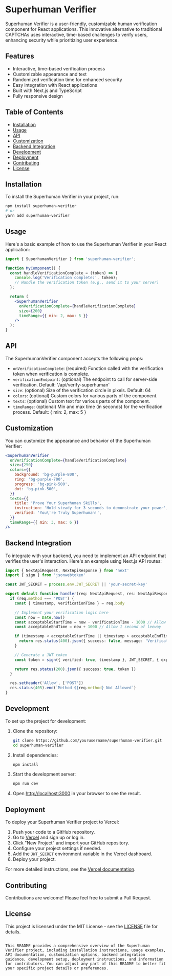 # Superhuman Verifier

Superhuman Verifier is a user-friendly, customizable human verification component for React applications. This innovative alternative to traditional CAPTCHAs uses interactive, time-based challenges to verify users, enhancing security while prioritizing user experience.


## Features

- Interactive, time-based verification process
- Customizable appearance and text
- Randomized verification time for enhanced security
- Easy integration with React applications
- Built with Next.js and TypeScript
- Fully responsive design

## Table of Contents

- [Installation](#installation)
- [Usage](#usage)
- [API](#api)
- [Customization](#customization)
- [Backend Integration](#backend-integration)
- [Development](#development)
- [Deployment](#deployment)
- [Contributing](#contributing)
- [License](#license)

## Installation

To install the Superhuman Verifier in your project, run:

```bash
npm install superhuman-verifier
# or
yarn add superhuman-verifier
```

## Usage

Here's a basic example of how to use the Superhuman Verifier in your React application:

```jsx
import { SuperhumanVerifier } from 'superhuman-verifier';

function MyComponent() {
  const handleVerificationComplete = (token) => {
    console.log('Verification complete:', token);
    // Handle the verification token (e.g., send it to your server)
  };

  return (
    <SuperhumanVerifier
      onVerificationComplete={handleVerificationComplete}
      size={200}
      timeRange={{ min: 2, max: 5 }}
    />
  );
}
```

## API

The SuperhumanVerifier component accepts the following props:

- `onVerificationComplete`: (required) Function called with the verification token when verification is complete.
- `verificationEndpoint`: (optional) The endpoint to call for server-side verification. Default: '/api/verify-superhuman'
- `size`: (optional) Size of the verification circle in pixels. Default: 64
- `colors`: (optional) Custom colors for various parts of the component.
- `texts`: (optional) Custom text for various parts of the component.
- `timeRange`: (optional) Min and max time (in seconds) for the verification process. Default: { min: 2, max: 5 }

## Customization

You can customize the appearance and behavior of the Superhuman Verifier:

```jsx
<SuperhumanVerifier
  onVerificationComplete={handleVerificationComplete}
  size={250}
  colors={{
    background: 'bg-purple-800',
    ring: 'bg-purple-700',
    progress: 'bg-pink-500',
    dot: 'bg-pink-500',
  }}
  texts={{
    title: 'Prove Your Superhuman Skills',
    instruction: 'Hold steady for 3 seconds to demonstrate your power',
    verified: 'You\'re Truly Superhuman!',
  }}
  timeRange={{ min: 3, max: 6 }}
/>
```

## Backend Integration

To integrate with your backend, you need to implement an API endpoint that verifies the user's interaction. Here's an example using Next.js API routes:

```typescript
import { NextApiRequest, NextApiResponse } from 'next'
import { sign } from 'jsonwebtoken'

const JWT_SECRET = process.env.JWT_SECRET || 'your-secret-key'

export default function handler(req: NextApiRequest, res: NextApiResponse) {
  if (req.method === 'POST') {
    const { timestamp, verificationTime } = req.body

    // Implement your verification logic here
    const now = Date.now()
    const acceptableStartTime = now - verificationTime - 1000 // Allow 1 second of leeway
    const acceptableEndTime = now + 1000 // Allow 1 second of leeway

    if (timestamp < acceptableStartTime || timestamp > acceptableEndTime) {
      return res.status(400).json({ success: false, message: 'Verification failed' })
    }

    // Generate a JWT token
    const token = sign({ verified: true, timestamp }, JWT_SECRET, { expiresIn: '1h' })

    return res.status(200).json({ success: true, token })
  }

  res.setHeader('Allow', ['POST'])
  res.status(405).end(`Method ${req.method} Not Allowed`)
}
```

## Development

To set up the project for development:

1. Clone the repository:
   ```bash
   git clone https://github.com/yourusername/superhuman-verifier.git
   cd superhuman-verifier
   ```

2. Install dependencies:
   ```bash
   npm install
   ```

3. Start the development server:
   ```bash
   npm run dev
   ```

4. Open [http://localhost:3000](http://localhost:3000) in your browser to see the result.

## Deployment

To deploy your Superhuman Verifier project to Vercel:

1. Push your code to a GitHub repository.
2. Go to [Vercel](https://vercel.com) and sign up or log in.
3. Click "New Project" and import your GitHub repository.
4. Configure your project settings if needed.
5. Add the `JWT_SECRET` environment variable in the Vercel dashboard.
6. Deploy your project.

For more detailed instructions, see the [Vercel documentation](https://vercel.com/docs).

## Contributing

Contributions are welcome! Please feel free to submit a Pull Request.

## License

This project is licensed under the MIT License - see the [LICENSE](LICENSE) file for details.
```

This README provides a comprehensive overview of the Superhuman Verifier project, including installation instructions, usage examples, API documentation, customization options, backend integration guidance, development setup, deployment instructions, and information for contributors. You can adjust any part of this README to better fit your specific project details or preferences.